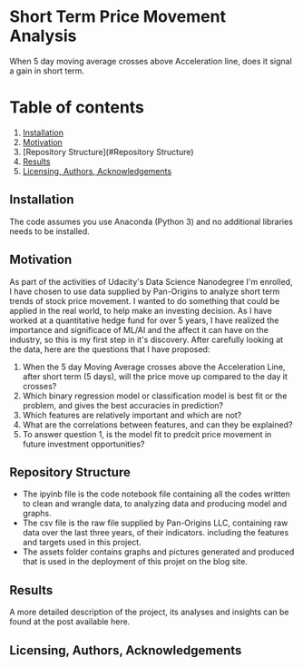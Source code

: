 # Short Term Price Movement Analysis
When 5 day moving average crosses above Acceleration line, does it signal a gain in short term.

# Table of contents
1. [Installation](#Installation)
2. [Motivation](#Motivation)
3. [Repository Structure](#Repository Structure)
4. [Results](#Results)
5. [Licensing, Authors, Acknowledgements](#Licensing)

## Installation <a name="installation"></a>
The code assumes you use Anaconda (Python 3) and no additional libraries needs to be installed.


## Motivation <a name="Motivation"></a>
As part of the activities of Udacity's Data Science Nanodegree I'm enrolled, I have chosen to use data supplied by Pan-Origins to analyze short term trends of stock price movement. I wanted to do something that could be applied in the real world, to help make an investing decision. As I have worked at a quantitative hedge fund for over 5 years, I have realized the importance and significace of ML/AI and the affect it can have on the industry, so this is my first step in it's discovery. After carefully looking at the data, here are the questions that I have proposed: 
1. When the 5 day Moving Average crosses above the Acceleration Line, after short term (5 days), will the price move up compared to the    day it crosses?
2. Which binary regression model or classification model is best fit or the problem, and gives the best accuracies in prediction?
3. Which features are relatively important and which are not?
4. What are the correlations between features, and can they be explained? 
5. To answer question 1, is the model fit to predcit price movement in future investment opportunities?


## Repository Structure <a name="Repository Structure"></a>
- The ipyinb file is the code notebook file containing all the codes written to clean and wrangle data, to analyzing data and producing model and graphs.
- The csv file is the raw file supplied by Pan-Origins LLC, containing raw data over the last three years, of their indicators. including the features and targets used in this project.
- The assets folder contains graphs and pictures generated and produced that is used in the deployment of this projet on the blog site.


## Results <a name="Results"></a>
A more detailed description of the project, its analyses and insights can be found at the post available here.


## Licensing, Authors, Acknowledgements <a name="Licensing"></a>




